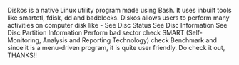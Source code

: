 Diskos is a native Linux utility program made using Bash. It uses inbuilt tools like smartctl, fdisk, dd and badblocks.
Diskos allows users to perform many activities on computer disk like - 
See Disc Status
See Disc Information
See Disc Partition Information
Perform bad sector check
SMART (Self-Monitoring, Analysis and Reporting Technology) check
Benchmark
and since it is a menu-driven program, it is quite user friendly.
Do check it out, THANKS!!